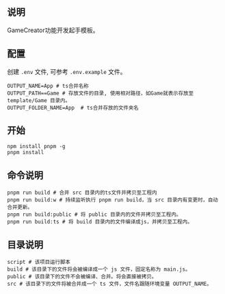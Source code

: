 ## 说明

GameCreator功能开发起手模板。

## 配置

创建 `.env` 文件, 可参考 `.env.example` 文件。

```env
OUTPUT_NAME=App # ts合并名称
OUTPUT_PATH==Game # 存放文件的目录, 使用相对路径，如Game就表示存放至 template/Game 目录内。
OUTPUT_FOLDER_NAME=App  # ts合并存放的文件夹名
```

## 开始

```shell
npm install pnpm -g
pnpm install
```

## 命令说明

```shell
pnpm run build # 合并 src 目录内的ts文件并拷贝至工程内
pnpm run build:w # 持续监听执行 pnpm run build，当 src 目录内有变更时，自动合并更新。
pnpm run build:public # 将 public 目录内的文件并拷贝至工程内。
pnpm run build:ts # 将 build 目录内的文件编译成js，并拷贝至工程内。
```

## 目录说明

```shell
script # 该项目运行脚本
build # 该目录下的文件将会被编译成一个 js 文件，固定名称为 main.js。
public # 该目录下的文件不会被编译、合并。将会直接被拷贝。
src # 该目录下的文件将被合并成一个 ts 文件，文件名跟随环境变量 OUTPUT_NAME。
```
